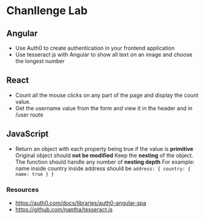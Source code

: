 # Chanllenge Lab

## Angular

- Use Auth0 to create authentication in your frontend application
- Use tesseract js with Angular to show all text on an image and choose the longest number 

## React

- Count all the mouse clicks on any part of the page and display the count value.
- Get the username value from the form and view it in the header and in /user route

## JavaScript

- Return an object with each property being true if the value is **primitive**
Original object should **not be modified**
Keep the **nesting** of the object.
The function should handle any number of **nesting depth**
For example: name inside country inside address should be `address: { country: { name: true } }`

### Resources

- https://auth0.com/docs/libraries/auth0-angular-spa
- https://github.com/naptha/tesseract.js


